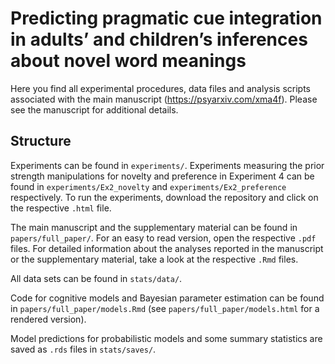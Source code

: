 # Predicting pragmatic cue integration in adults’ and children’s inferences about novel word meanings

Here you find all experimental procedures, data files and analysis scripts associated with the main manuscript (https://psyarxiv.com/xma4f). Please see the manuscript for additional details.

## Structure

Experiments can be found in `experiments/`. Experiments measuring the prior strength manipulations for novelty and preference in Experiment 4 can be found in `experiments/Ex2_novelty` and `experiments/Ex2_preference` respectively. To run the experiments, download the repository and click on the respective `.html` file.

The main manuscript and the supplementary material can be found in `papers/full_paper/`. For an easy to read version, open the respective `.pdf` files. For detailed information about the analyses reported in the manuscript or the supplementary material, take a look at the respective `.Rmd` files.

All data sets can be found in `stats/data/`. 

Code for cognitive models and Bayesian parameter estimation can be found in `papers/full_paper/models.Rmd` (see `papers/full_paper/models.html` for a rendered version).

Model predictions for probabilistic models and some summary statistics are saved as `.rds` files in `stats/saves/`. 

